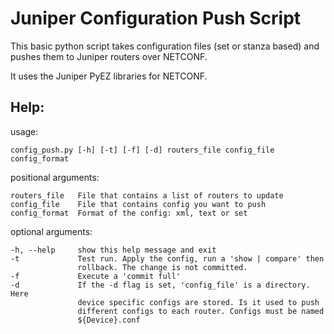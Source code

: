 # Juniper Configuration Push Script

This basic python script takes configuration files (set or stanza based) and pushes them to Juniper routers over NETCONF.

It uses the Juniper PyEZ libraries for NETCONF.

## Help:

usage: 

    config_push.py [-h] [-t] [-f] [-d] routers_file config_file config_format


positional arguments:

    routers_file   File that contains a list of routers to update
    config_file    File that contains config you want to push
    config_format  Format of the config: xml, text or set

optional arguments:

    -h, --help     show this help message and exit
    -t             Test run. Apply the config, run a 'show | compare' then
                   rollback. The change is not committed.
    -f             Execute a 'commit full'
    -d             If the -d flag is set, 'config_file' is a directory. Here
                   device specific configs are stored. Is it used to push
                   different configs to each router. Configs must be named
                   ${Device}.conf
 
